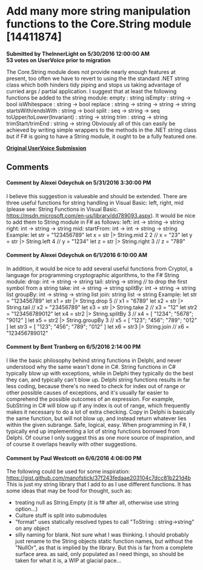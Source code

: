 # Add many more string manipulation functions to the Core.String module [14411874] #

**Submitted by TheInnerLight on 5/30/2016 12:00:00 AM**  
**53 votes on UserVoice prior to migration**  

The Core.String module does not provide nearly enough features at present, too often we have to revert to using the the standard .NET string class which both hinders tidy piping and stops us taking advantage of curried args / partial application.
I suggest that at least the following functions be added to the string module:
empty : string
isEmpty : string -> bool
isWhitespace : string -> bool
replace : string -> string -> string -> string
startsWith/endsWith : string -> bool
split : seq<char> -> string -> seq<string>
toUpper/toLower(Invariant) : string -> string
trim : string -> string
trimStart/trimEnd : string -> string
Obviously all of this can easily be achieved by writing simple wrappers to the methods in the .NET string class but if F# is going to have a String module, it ought to be a fully featured one.



**[Original UserVoice Submission](https://fslang.uservoice.com/forums/245727-f-language/suggestions/14411874)**


## Comments ##


#### Comment by Alexei Odeychuk on 5/31/2016 3:30:00 PM ####
I believe this suggestion is valueable and should be extended. There are three useful functions for string handling in Visual Basic: left, right, mid (please see: String Functions in Visual Basic. https://msdn.microsoft.com/en-us/library/dd789093.aspx).
It would be nice to add them to String module in F# as follows:
left: int -> string -> string
right: int -> string -> string
mid: startFrom: int -> int -> string -> string
Example:
let str = "123456789"
let x = str |> String.mid 2 2 // x = "23"
let y = str |> String.left 4 // y = "1234"
let z = str |> String.right 3 // z = "789"


#### Comment by Alexei Odeychuk on 6/1/2016 6:10:00 AM ####
In addition, it would be nice to add several useful functions from Cryptol, a language for programming cryptographic algorithms, to the F# String module:
drop: int -> string -> string
tail: string -> string // to drop the first symbol from a string
take: int -> string -> string
splitBy: int -> string -> string list
groupBy: int -> string -> string list
join: string list -> string
Example:
let str = "123456789"
let x1 = str |> String.drop 5 // x1 = "6789"
let x2 = str |> String.tail // x2 = "23456789"
let x3 = str |> String.take 2 // x3 = "12"
let str2 = "123456789012"
let x4 = str2 |> String.splitBy 3 // x4 = [ "1234"; "5678"; "9012" ]
let x5 = str2 |> String.groupBy 3 // x5 = [ "123"; "456"; "789"; "012" ]
let str3 = [ "123"; "456"; "789"; "012" ]
let x6 = str3 |> String.join // x6 = "123456789012"


#### Comment by Bent Tranberg on 6/5/2016 2:14:00 PM ####
I like the basic philosophy behind string functions in Delphi, and never understood why the same wasn't done in C#.
String functions in C# typically blow up with exceptions, while in Delphi they typically do the best they can, and typically can't blow up. Delphi string functions results in far less coding, because there's no need to check for index out of range or other possible causes of exceptions, and it's usually far easier to comprehend the possible outcomes of an expression.
For example, SubString in C# will blow up if any index is out of range, which frequently makes it necessary to do a lot of extra checking. Copy in Delphi is basically the same function, but will not blow up, and instead return whatever lies within the given subrange. Safe, logical, easy.
When programming in F#, I typically end up implementing a lot of string functions borrowed from Delphi.
Of course I only suggest this as one more source of inspiration, and of course it overlaps heavily with other suggestions.


#### Comment by Paul Westcott on 6/6/2016 4:06:00 PM ####
The following could be used for some inspiration:
https://gist.github.com/manofstick/37f243fedaae203104c7dcc81b221d4b
This is just my string library that I add to as I use different functions. It has some ideas that may be food for thought, such as:
- treating null as String.Empty (it is f# after all, otherwise use string option...)
- Culture stuff is split into submodules
- "format" uses statically resolved types to call "ToString : string->string" on any object
- silly naming for blank. Not sure what I was thinking. I should probably just rename to the String objects static function names, but without the "NullOr", as that is implied by the library.
But this is far from a complete surface area. as said, only populated as I need things, so should be taken for what it is, a WIP at glacial pace...

